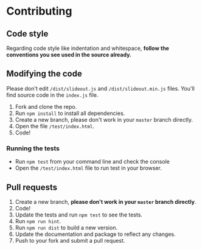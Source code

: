 # Contributing

## Code style
Regarding code style like indentation and whitespace, **follow the conventions you see used in the source already.**

## Modifying the code

Please don't edit `/dist/slideout.js` and `/dist/slideout.min.js` files. You'll find source code in the `index.js` file.

1. Fork and clone the repo.
2. Run `npm install` to install all dependencies.
3. Create a new branch, please don't work in your `master` branch directly.
4. Open the file `/test/index.html`.
5. Code!

### Running the tests

- Run `npm test` from your command line and check the console
- Open the `/test/index.html` file to run test in your browser.

## Pull requests

1. Create a new branch, **please don't work in your `master` branch directly**.
2. Code!
3. Update the tests and run `npm test` to see the tests.
4. Run `npm run hint`.
5. Run `npm run dist` to build a new version.
6. Update the documentation and package to reflect any changes.
7. Push to your fork and submit a pull request.